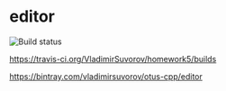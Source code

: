 # editor
![Build status](https://travis-ci.org/VladimirSuvorov/homework5.svg?branch=master)

https://travis-ci.org/VladimirSuvorov/homework5/builds

https://bintray.com/vladimirsuvorov/otus-cpp/editor
